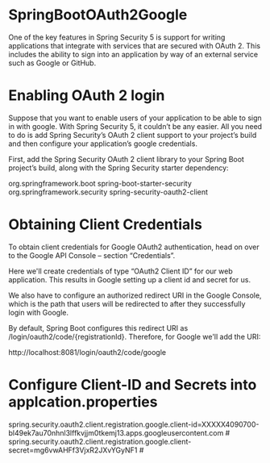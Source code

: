 # SpringBootOAuth2Google

One of the key features in Spring Security 5 is support for writing applications that integrate with services that are secured with OAuth 2. This includes the ability to sign into an application by way of an external service such as Google or GitHub.

# Enabling OAuth 2 login
Suppose that you want to enable users of your application to be able to sign in with google. With Spring Security 5, it couldn’t be any easier. All you need to do is add Spring Security’s OAuth 2 client support to your project’s build and then configure your application’s google credentials.

First, add the Spring Security OAuth 2 client library to your Spring Boot project’s build, along with the Spring Security starter dependency:

<dependency>
  <groupId>org.springframework.boot</groupId>
  <artifactId>spring-boot-starter-security</artifactId>
</dependency>
<dependency>
  <groupId>org.springframework.security</groupId>
  <artifactId>spring-security-oauth2-client</artifactId>
</dependency>

# Obtaining Client Credentials
To obtain client credentials for Google OAuth2 authentication, head on over to the Google API Console – section “Credentials”.

Here we'll create credentials of type “OAuth2 Client ID” for our web application. This results in Google setting up a client id and secret for us.

We also have to configure an authorized redirect URI in the Google Console, which is the path that users will be redirected to after they successfully login with Google.

By default, Spring Boot configures this redirect URI as /login/oauth2/code/{registrationId}. Therefore, for Google we'll add the URI:

http://localhost:8081/login/oauth2/code/google

# Configure Client-ID and Secrets into applcation.properties
spring.security.oauth2.client.registration.google.client-id=XXXXX4090700-bl49ek7au70nhnl3lffkvjjm0tkemj13.apps.googleusercontent.com # <replace with yours>
spring.security.oauth2.client.registration.google.client-secret=mg6vwAHFf3VjxR2JXvYGyNF1 # <replace with yours>
